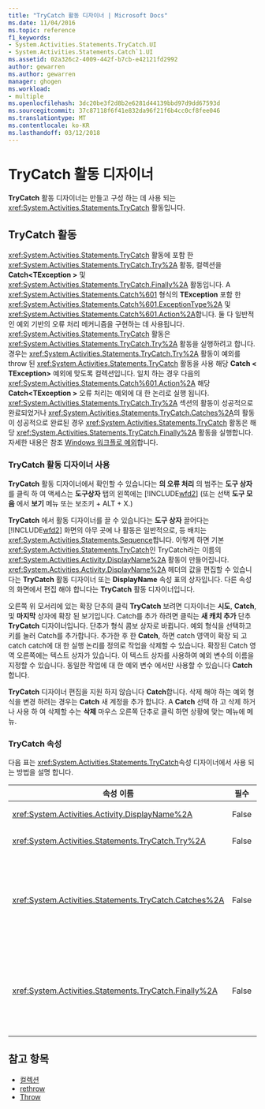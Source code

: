 ```yaml
---
title: "TryCatch 활동 디자이너 | Microsoft Docs"
ms.date: 11/04/2016
ms.topic: reference
f1_keywords:
- System.Activities.Statements.TryCatch.UI
- System.Activities.Statements.Catch`1.UI
ms.assetid: 02a326c2-4009-442f-b7cb-e42121fd2992
author: gewarren
ms.author: gewarren
manager: ghogen
ms.workload:
- multiple
ms.openlocfilehash: 3dc20be3f2d8b2e6281d44139bbd97d9dd67593d
ms.sourcegitcommit: 37c87118f6f41e832da96f21f6b4cc0cf8fee046
ms.translationtype: MT
ms.contentlocale: ko-KR
ms.lasthandoff: 03/12/2018
---
```

# <a name="trycatch-activity-designer"></a>TryCatch 활동 디자이너
**TryCatch** 활동 디자이너는 만들고 구성 하는 데 사용 되는 <xref:System.Activities.Statements.TryCatch> 활동입니다.

## <a name="the-trycatch-activity"></a>TryCatch 활동
 <xref:System.Activities.Statements.TryCatch> 활동에 포함 한 <xref:System.Activities.Statements.TryCatch.Try%2A> 활동, 컬렉션을 **Catch\<TException >** 및 <xref:System.Activities.Statements.TryCatch.Finally%2A> 활동입니다. A <xref:System.Activities.Statements.Catch%601> 형식의 **TException** 포함 한 <xref:System.Activities.Statements.Catch%601.ExceptionType%2A> 및 <xref:System.Activities.Statements.Catch%601.Action%2A>합니다. 둘 다 일반적인 예외 기반의 오류 처리 메커니즘을 구현하는 데 사용됩니다. <xref:System.Activities.Statements.TryCatch> 활동은 <xref:System.Activities.Statements.TryCatch.Try%2A> 활동을 실행하려고 합니다. 경우는 <xref:System.Activities.Statements.TryCatch.Try%2A> 활동이 예외를 throw 된 <xref:System.Activities.Statements.TryCatch> 활동을 사용 해당 **Catch < TException\>**  예외에 맞도록 컬렉션입니다. 일치 하는 경우 다음의 <xref:System.Activities.Statements.Catch%601.Action%2A> 해당 **Catch\<TException >** 오류 처리는 예외에 대 한 논리로 실행 됩니다. <xref:System.Activities.Statements.TryCatch.Try%2A> 섹션의 활동이 성공적으로 완료되었거나 <xref:System.Activities.Statements.TryCatch.Catches%2A>의 활동이 성공적으로 완료된 경우 <xref:System.Activities.Statements.TryCatch> 활동은 해당 <xref:System.Activities.Statements.TryCatch.Finally%2A> 활동을 실행합니다. 자세한 내용은 참조 [Windows 워크플로 예외](/dotnet/framework/windows-workflow-foundation/exceptions)합니다.

### <a name="using-the-trycatch-activity-designer"></a>TryCatch 활동 디자이너 사용
 **TryCatch** 활동 디자이너에서 확인할 수 있습니다는 **의 오류 처리** 의 범주는 **도구 상자**를 클릭 하 여 액세스는 **도구상자** 탭의 왼쪽에는 [!INCLUDE[wfd2](../workflow-designer/includes/wfd2_md.md)] (또는 선택 **도구 모음** 에서 **보기** 메뉴 또는 보조키 + ALT + X.)

 **TryCatch** 에서 활동 디자이너를 끌 수 있습니다는 **도구 상자** 끌어다는 [!INCLUDE[wfd2](../workflow-designer/includes/wfd2_md.md)] 화면의 아무 곳에 나 활동은 일반적으로, 등 배치는 <xref:System.Activities.Statements.Sequence>합니다. 이렇게 하면 기본 <xref:System.Activities.Statements.TryCatch>인 TryCatch라는 이름의 <xref:System.Activities.Activity.DisplayName%2A> 활동이 만들어집니다. <xref:System.Activities.Activity.DisplayName%2A> 헤더의 값을 편집할 수 있습니다는 **TryCatch** 활동 디자이너 또는 **DisplayName** 속성 표의 상자입니다. 다른 속성의 화면에서 편집 해야 합니다는 **TryCatch** 활동 디자이너입니다.

 오른쪽 위 모서리에 있는 확장 단추의 클릭 **TryCatch** 보려면 디자이너는 **시도**, **Catch**, 및 **마지막** 상자에 확장 된 보기입니다. Catch를 추가 하려면 클릭는 **새 캐치 추가** 단추 **TryCatch** 디자이너입니다. 단추가 형식 콤보 상자로 바뀝니다. 예외 형식을 선택하고 <ENTER> 키를 눌러 Catch를 추가합니다. 추가한 후 한 **Catch**, 하면 catch 영역이 확장 되 고 catch catch에 대 한 실행 논리를 정의로 작업을 삭제할 수 있습니다. 확장된 Catch 영역 오른쪽에는 텍스트 상자가 있습니다. 이 텍스트 상자를 사용하여 예외 변수의 이름을 지정할 수 있습니다. 동일한 작업에 대 한 예외 변수 에서만 사용할 수 있습니다 **Catch**합니다.

 **TryCatch** 디자이너 편집을 지원 하지 않습니다 **Catch**합니다. 삭제 해야 하는 예외 형식을 변경 하려는 경우는 **Catch** 새 계정을 추가 합니다. A **Catch** 선택 하 고 삭제 하거나 사용 하 여 삭제할 수는 **삭제** 마우스 오른쪽 단추로 클릭 하면 상황에 맞는 메뉴에 메뉴.

### <a name="the-trycatch-properties"></a>TryCatch 속성
 다음 표는 <xref:System.Activities.Statements.TryCatch>속성 디자이너에서 사용 되는 방법을 설명 합니다.

|속성 이름|필수|용도|
|-------------------|--------------|-----------|
|<xref:System.Activities.Activity.DisplayName%2A>|False|<xref:System.Activities.Statements.TryCatch> 활동의 선택적 이름을 지정합니다. 기본 TryCatch입니다.|
|<xref:System.Activities.Statements.TryCatch.Try%2A>|False|<xref:System.Activities.Statements.TryCatch>를 실행할 때 먼저 실행된 활동입니다.|
|<xref:System.Activities.Statements.TryCatch.Catches%2A>|False|컬렉션 **Catch** 때 확인 해야 할 요소는 <xref:System.Activities.Statements.TryCatch.Try%2A> 작업 예외를 throw 합니다.<br /><br /> <xref:System.Activities.Statements.TryCatch.Catches%2A>에 하나 이상의 활동을 추가하거나 <xref:System.Activities.Statements.TryCatch.Finally%2A> 블록에 활동을 추가해야 합니다.|
|<xref:System.Activities.Statements.TryCatch.Finally%2A>|False|<xref:System.Activities.Statements.TryCatch.Try%2A> 및 <xref:System.Activities.Statements.TryCatch.Catches%2A> 컬렉션의 필요한 모든 활동이 실행 완료될 때 실행할 활동입니다.<br /><br /> <xref:System.Activities.Statements.TryCatch.Catches%2A>에 하나 이상의 활동을 추가하거나 <xref:System.Activities.Statements.TryCatch.Finally%2A> 블록에 활동을 추가해야 합니다.|

## <a name="see-also"></a>참고 항목

- [컬렉션](../workflow-designer/collection-activity-designers.md)
- [rethrow](../workflow-designer/rethrow-activity-designer.md)
- [Throw](../workflow-designer/throw-activity-designer.md)